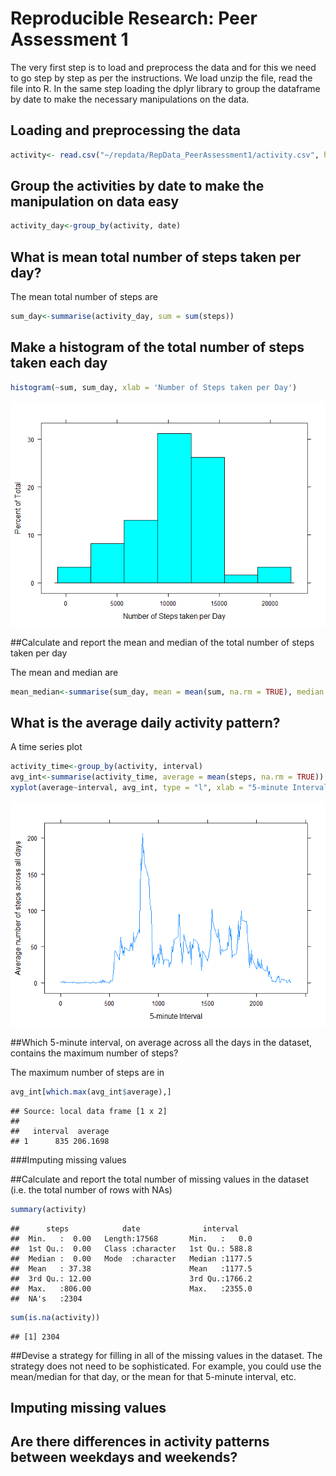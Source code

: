# Reproducible Research: Peer Assessment 1

The very first step is to load and preprocess the data and for this we need to go step by step as per the instructions. We load unzip the file, read the file into R. In the same step loading the dplyr library to group the dataframe by date to make the necessary manipulations on the data.




## Loading and preprocessing the data


```r
activity<- read.csv("~/repdata/RepData_PeerAssessment1/activity.csv", header = TRUE, stringsAsFactors = FALSE)
```


## Group the activities by date to make the manipulation on data easy


```r
activity_day<-group_by(activity, date)
```

## What is mean total number of steps taken per day?

The mean total number of steps are 

```r
sum_day<-summarise(activity_day, sum = sum(steps))
```

## Make a histogram of the total number of steps taken each day


```r
histogram(~sum, sum_day, xlab = 'Number of Steps taken per Day')
```

![](PA1_template_files/figure-html/unnamed-chunk-5-1.png) 

##Calculate and report the mean and median of the total number of steps taken per day

The mean and median are

```r
mean_median<-summarise(sum_day, mean = mean(sum, na.rm = TRUE), median = median(sum, na.rm = TRUE))
```

## What is the average daily activity pattern?


A time series plot

```r
activity_time<-group_by(activity, interval)
avg_int<-summarise(activity_time, average = mean(steps, na.rm = TRUE))
xyplot(average~interval, avg_int, type = "l", xlab = "5-minute Interval", ylab = "Average number of steps across all days")
```

![](PA1_template_files/figure-html/unnamed-chunk-7-1.png) 

##Which 5-minute interval, on average across all the days in the dataset, contains the maximum number of steps?

The maximum number of steps are in 

```r
avg_int[which.max(avg_int$average),]
```

```
## Source: local data frame [1 x 2]
## 
##   interval  average
## 1      835 206.1698
```


###Imputing missing values


##Calculate and report the total number of missing values in the dataset (i.e. the total number of rows with NAs)


```r
summary(activity)
```

```
##      steps            date              interval     
##  Min.   :  0.00   Length:17568       Min.   :   0.0  
##  1st Qu.:  0.00   Class :character   1st Qu.: 588.8  
##  Median :  0.00   Mode  :character   Median :1177.5  
##  Mean   : 37.38                      Mean   :1177.5  
##  3rd Qu.: 12.00                      3rd Qu.:1766.2  
##  Max.   :806.00                      Max.   :2355.0  
##  NA's   :2304
```

```r
sum(is.na(activity))
```

```
## [1] 2304
```

##Devise a strategy for filling in all of the missing values in the dataset. The strategy does not need to be sophisticated. For example, you could use the mean/median for that day, or the mean for that 5-minute interval, etc.




## Imputing missing values



## Are there differences in activity patterns between weekdays and weekends?
